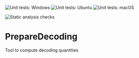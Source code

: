 ![Unit tests: Windows](https://github.com/PalamaraLab/PrepareDecoding/workflows/Unit%20tests:%20Windows/badge.svg)
![Unit tests: Ubuntu](https://github.com/PalamaraLab/PrepareDecoding/workflows/Unit%20tests:%20Ubuntu/badge.svg)
![Unit tests: macOS](https://github.com/PalamaraLab/PrepareDecoding/workflows/Unit%20tests:%20macOS/badge.svg)

![Static analysis checks](https://github.com/PalamaraLab/PrepareDecoding/workflows/Static%20analysis%20checks/badge.svg)

# PrepareDecoding

Tool to compute decoding quantities
